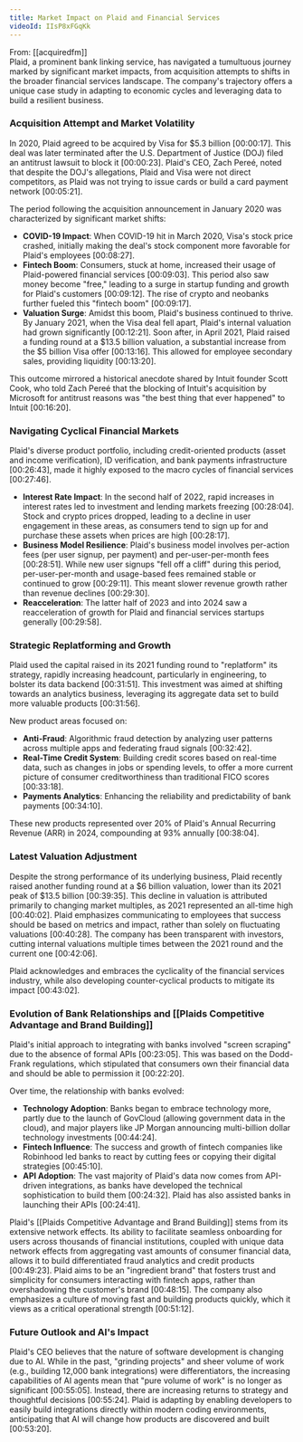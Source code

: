 ```yaml
---
title: Market Impact on Plaid and Financial Services
videoId: IIsP8xFGqKk
---
```


From: [[acquiredfm]] <br/> 
Plaid, a prominent bank linking service, has navigated a tumultuous journey marked by significant market impacts, from acquisition attempts to shifts in the broader financial services landscape. The company's trajectory offers a unique case study in adapting to economic cycles and leveraging data to build a resilient business.

### Acquisition Attempt and Market Volatility

In 2020, Plaid agreed to be acquired by Visa for $5.3 billion <a class="yt-timestamp" data-t="00:00:17">[00:00:17]</a>. This deal was later terminated after the U.S. Department of Justice (DOJ) filed an antitrust lawsuit to block it <a class="yt-timestamp" data-t="00:00:23">[00:00:23]</a>. Plaid's CEO, Zach Pereé, noted that despite the DOJ's allegations, Plaid and Visa were not direct competitors, as Plaid was not trying to issue cards or build a card payment network <a class="yt-timestamp" data-t="00:05:21">[00:05:21]</a>.

The period following the acquisition announcement in January 2020 was characterized by significant market shifts:
*   **COVID-19 Impact**: When COVID-19 hit in March 2020, Visa's stock price crashed, initially making the deal's stock component more favorable for Plaid's employees <a class="yt-timestamp" data-t="00:08:27">[00:08:27]</a>.
*   **Fintech Boom**: Consumers, stuck at home, increased their usage of Plaid-powered financial services <a class="yt-timestamp" data-t="00:09:03">[00:09:03]</a>. This period also saw money become "free," leading to a surge in startup funding and growth for Plaid's customers <a class="yt-timestamp" data-t="00:09:12">[00:09:12]</a>. The rise of crypto and neobanks further fueled this "fintech boom" <a class="yt-timestamp" data-t="00:09:17">[00:09:17]</a>.
*   **Valuation Surge**: Amidst this boom, Plaid's business continued to thrive. By January 2021, when the Visa deal fell apart, Plaid's internal valuation had grown significantly <a class="yt-timestamp" data-t="00:12:21">[00:12:21]</a>. Soon after, in April 2021, Plaid raised a funding round at a $13.5 billion valuation, a substantial increase from the $5 billion Visa offer <a class="yt-timestamp" data-t="00:13:16">[00:13:16]</a>. This allowed for employee secondary sales, providing liquidity <a class="yt-timestamp" data-t="00:13:20">[00:13:20]</a>.

This outcome mirrored a historical anecdote shared by Intuit founder Scott Cook, who told Zach Pereé that the blocking of Intuit's acquisition by Microsoft for antitrust reasons was "the best thing that ever happened" to Intuit <a class="yt-timestamp" data-t="00:16:20">[00:16:20]</a>.

### Navigating Cyclical Financial Markets

Plaid's diverse product portfolio, including credit-oriented products (asset and income verification), ID verification, and bank payments infrastructure <a class="yt-timestamp" data-t="00:26:43">[00:26:43]</a>, made it highly exposed to the macro cycles of financial services <a class="yt-timestamp" data-t="00:27:46">[00:27:46]</a>.

*   **Interest Rate Impact**: In the second half of 2022, rapid increases in interest rates led to investment and lending markets freezing <a class="yt-timestamp" data-t="00:28:04">[00:28:04]</a>. Stock and crypto prices dropped, leading to a decline in user engagement in these areas, as consumers tend to sign up for and purchase these assets when prices are high <a class="yt-timestamp" data-t="00:28:17">[00:28:17]</a>.
*   **Business Model Resilience**: Plaid's business model involves per-action fees (per user signup, per payment) and per-user-per-month fees <a class="yt-timestamp" data-t="00:28:51">[00:28:51]</a>. While new user signups "fell off a cliff" during this period, per-user-per-month and usage-based fees remained stable or continued to grow <a class="yt-timestamp" data-t="00:29:11">[00:29:11]</a>. This meant slower revenue growth rather than revenue declines <a class="yt-timestamp" data-t="00:29:30">[00:29:30]</a>.
*   **Reacceleration**: The latter half of 2023 and into 2024 saw a reacceleration of growth for Plaid and financial services startups generally <a class="yt-timestamp" data-t="00:29:58">[00:29:58]</a>.

### Strategic Replatforming and Growth

Plaid used the capital raised in its 2021 funding round to "replatform" its strategy, rapidly increasing headcount, particularly in engineering, to bolster its data backend <a class="yt-timestamp" data-t="00:31:51">[00:31:51]</a>. This investment was aimed at shifting towards an analytics business, leveraging its aggregate data set to build more valuable products <a class="yt-timestamp" data-t="00:31:56">[00:31:56]</a>.

New product areas focused on:
*   **Anti-Fraud**: Algorithmic fraud detection by analyzing user patterns across multiple apps and federating fraud signals <a class="yt-timestamp" data-t="00:32:42">[00:32:42]</a>.
*   **Real-Time Credit System**: Building credit scores based on real-time data, such as changes in jobs or spending levels, to offer a more current picture of consumer creditworthiness than traditional FICO scores <a class="yt-timestamp" data-t="00:33:18">[00:33:18]</a>.
*   **Payments Analytics**: Enhancing the reliability and predictability of bank payments <a class="yt-timestamp" data-t="00:34:10">[00:34:10]</a>.

These new products represented over 20% of Plaid's Annual Recurring Revenue (ARR) in 2024, compounding at 93% annually <a class="yt-timestamp" data-t="00:38:04">[00:38:04]</a>.

### Latest Valuation Adjustment

Despite the strong performance of its underlying business, Plaid recently raised another funding round at a $6 billion valuation, lower than its 2021 peak of $13.5 billion <a class="yt-timestamp" data-t="00:39:35">[00:39:35]</a>. This decline in valuation is attributed primarily to changing market multiples, as 2021 represented an all-time high <a class="yt-timestamp" data-t="00:40:02">[00:40:02]</a>. Plaid emphasizes communicating to employees that success should be based on metrics and impact, rather than solely on fluctuating valuations <a class="yt-timestamp" data-t="00:40:28">[00:40:28]</a>. The company has been transparent with investors, cutting internal valuations multiple times between the 2021 round and the current one <a class="yt-timestamp" data-t="00:42:06">[00:42:06]</a>.

Plaid acknowledges and embraces the cyclicality of the financial services industry, while also developing counter-cyclical products to mitigate its impact <a class="yt-timestamp" data-t="00:43:02">[00:43:02]</a>.

### Evolution of Bank Relationships and [[Plaids Competitive Advantage and Brand Building]]

Plaid's initial approach to integrating with banks involved "screen scraping" due to the absence of formal APIs <a class="yt-timestamp" data-t="00:23:05">[00:23:05]</a>. This was based on the Dodd-Frank regulations, which stipulated that consumers own their financial data and should be able to permission it <a class="yt-timestamp" data-t="00:22:20">[00:22:20]</a>.

Over time, the relationship with banks evolved:
*   **Technology Adoption**: Banks began to embrace technology more, partly due to the launch of GovCloud (allowing government data in the cloud), and major players like JP Morgan announcing multi-billion dollar technology investments <a class="yt-timestamp" data-t="00:44:24">[00:44:24]</a>.
*   **Fintech Influence**: The success and growth of fintech companies like Robinhood led banks to react by cutting fees or copying their digital strategies <a class="yt-timestamp" data-t="00:45:10">[00:45:10]</a>.
*   **API Adoption**: The vast majority of Plaid's data now comes from API-driven integrations, as banks have developed the technical sophistication to build them <a class="yt-timestamp" data-t="00:24:32">[00:24:32]</a>. Plaid has also assisted banks in launching their APIs <a class="yt-timestamp" data-t="00:24:41">[00:24:41]</a>.

Plaid's [[Plaids Competitive Advantage and Brand Building]] stems from its extensive network effects. Its ability to facilitate seamless onboarding for users across thousands of financial institutions, coupled with unique data network effects from aggregating vast amounts of consumer financial data, allows it to build differentiated fraud analytics and credit products <a class="yt-timestamp" data-t="00:49:23">[00:49:23]</a>. Plaid aims to be an "ingredient brand" that fosters trust and simplicity for consumers interacting with fintech apps, rather than overshadowing the customer's brand <a class="yt-timestamp" data-t="00:48:15">[00:48:15]</a>. The company also emphasizes a culture of moving fast and building products quickly, which it views as a critical operational strength <a class="yt-timestamp" data-t="00:51:12">[00:51:12]</a>.

### Future Outlook and AI's Impact

Plaid's CEO believes that the nature of software development is changing due to AI. While in the past, "grinding projects" and sheer volume of work (e.g., building 12,000 bank integrations) were differentiators, the increasing capabilities of AI agents mean that "pure volume of work" is no longer as significant <a class="yt-timestamp" data-t="00:55:05">[00:55:05]</a>. Instead, there are increasing returns to strategy and thoughtful decisions <a class="yt-timestamp" data-t="00:55:24">[00:55:24]</a>. Plaid is adapting by enabling developers to easily build integrations directly within modern coding environments, anticipating that AI will change how products are discovered and built <a class="yt-timestamp" data-t="00:53:20">[00:53:20]</a>.